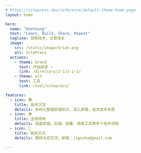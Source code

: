 ```yaml
---
# https://vitepress.dev/reference/default-theme-home-page
layout: home

hero:
  name: "OneYoung"
  text: "Learn, Build, Share, Repeat"
  tagline: 探索技术，记录成长
  image:
    src: /static/image/brian.png
    alt: VitePress
  actions:
    - theme: brand
      text: 开始阅读 →
      link: /directory/2-1/2-1-1/
    - theme: alt
      text: 工具
      link: /tool/vitepress/

features:
  - icon: 📚
    title: 技术沉淀
    details: 系统化整理前端知识，深入原理，追求技术本质
  - icon: 🛠️
    title: 全栈视角
    details: 涵盖前端、后端、部署、效率工具等多个技术领域
  - icon: 📧
    title: 联系方式
    details: 期待与您交流，邮箱：jsgoshu@gmail.com

---
```


<HomeUnderline />
